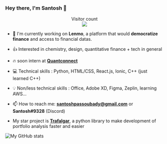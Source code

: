 ### Hey there, I'm Santosh 👋

<p align="center"> 
  Visitor count<br>
  <img src="https://profile-counter.glitch.me/ssantoshp/count.svg" />
</p>


- 🍉 I'm currently working on **Lenmo**, a platform that would **democratize finance** and access to financial datas. 

- 👍 Interested in chemistry, design, quantitative finance + tech in general

- 🔥 soon intern at [**Quantconnect**](https://www.quantconnect.com/)

- 💻 Technical skills : Python, HTML/CSS, React.js, Ionic, C++ (just learned C++)

- 💡 Non/less technical skills : Office, Adobe XD, Figma, Zeplin, learning AWS...

- 📫 How to reach me: **santoshpassoubady@gmail.com** or **Santosh#9328** (Discord)

- My star project is [**Trafalgar**](https://github.com/ssantoshp/trafalgar), a python library to make development of portfolio analysis faster and easier


![My GitHub stats](https://github-readme-stats.vercel.app/api?username=ssantoshp&count_private=true)



